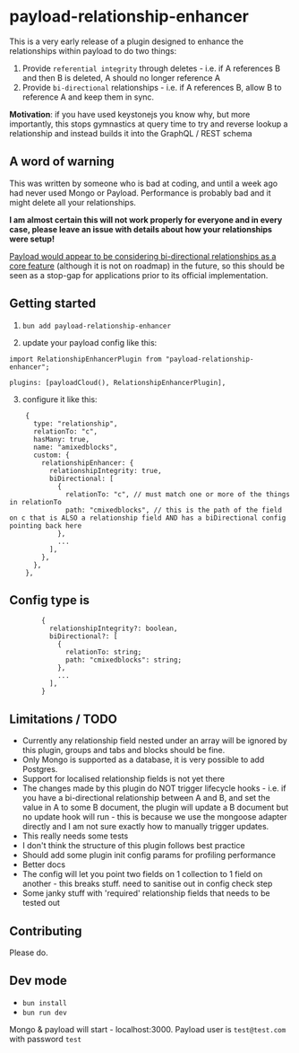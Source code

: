 # payload-relationship-enhancer

This is a very early release of a plugin designed to enhance the relationships within payload to do two things:

1. Provide `referential integrity` through deletes - i.e. if A references B and then B is deleted, A should no longer reference A
2. Provide `bi-directional` relationships - i.e. if A references B, allow B to reference A and keep them in sync.

**Motivation**: if you have used keystonejs you know why, but more importantly, this stops gymnastics at query time to try and reverse lookup a relationship and instead builds it into the GraphQL / REST schema

## A word of warning

This was written by someone who is bad at coding, and until a week ago had never used Mongo or Payload. Performance is probably bad and it might delete all your relationships.

**I am almost certain this will not work properly for everyone and in every case, please leave an issue with details about how your relationships were setup!**

[Payload would appear to be considering bi-directional relationships as a core feature](https://discord.com/channels/967097582721572934/1140969904942628874) (although it is not on roadmap) in the future, so this should be seen as a stop-gap for applications prior to its official implementation.

## Getting started

1. `bun add payload-relationship-enhancer`

2. update your payload config like this:

```
import RelationshipEnhancerPlugin from "payload-relationship-enhancer";

plugins: [payloadCloud(), RelationshipEnhancerPlugin],
```

3. configure it like this:

```
    {
      type: "relationship",
      relationTo: "c",
      hasMany: true,
      name: "amixedblocks",
      custom: {
        relationshipEnhancer: {
          relationshipIntegrity: true,
          biDirectional: [
            {
              relationTo: "c", // must match one or more of the things in relationTo
              path: "cmixedblocks", // this is the path of the field on c that is ALSO a relationship field AND has a biDirectional config pointing back here
            },
            ...
          ],
        },
      },
    },
```

## Config type is

```
        {
          relationshipIntegrity?: boolean,
          biDirectional?: [
            {
              relationTo: string;
              path: "cmixedblocks": string;
            },
            ...
          ],
        }
```

## Limitations / TODO

- Currently any relationship field nested under an array will be ignored by this plugin, groups and tabs and blocks should be fine.
- Only Mongo is supported as a database, it is very possible to add Postgres.
- Support for localised relationship fields is not yet there
- The changes made by this plugin do NOT trigger lifecycle hooks - i.e. if you have a bi-directional relationship between A and B, and set the value in A to some B document, the plugin will update a B document but no update hook will run - this is because we use the mongoose adapter directly and I am not sure exactly how to manually trigger updates.
- This really needs some tests
- I don't think the structure of this plugin follows best practice
- Should add some plugin init config params for profiling performance
- Better docs
- The config will let you point two fields on 1 collection to 1 field on another - this breaks stuff. need to sanitise out in config check step
- Some janky stuff with 'required' relationship fields that needs to be tested out

## Contributing

Please do.

## Dev mode

- `bun install`
- `bun run dev`

Mongo & payload will start - localhost:3000. Payload user is `test@test.com` with password `test`
